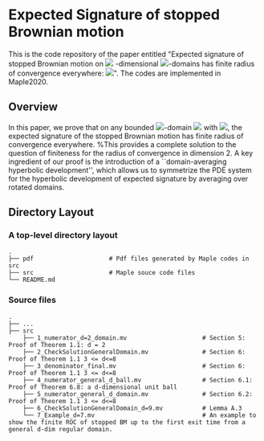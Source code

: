 #  Expected Signature of stopped Brownian motion

 This is the code repository of the paper entitled "Expected signature of stopped Brownian motion on <img src="https://render.githubusercontent.com/render/math?math=%24d%24"> -dimensional <img src="https://render.githubusercontent.com/render/math?math=%24C%5E%7B2%2C%20%5Calpha%7D%24">-domains has finite radius of convergence everywhere: <img src="https://render.githubusercontent.com/render/math?math=%242%20%5Cleq%20d%20%5Cleq%208%24">". The codes are implemented in Maple2020.

## Overview
In this paper, we prove that on any bounded <img src="https://render.githubusercontent.com/render/math?math=%24C%5E%7B2%2C%20%5Calpha%7D%24">-domain <img src="https://render.githubusercontent.com/render/math?math=%24%5COmega%20%5Csubset%20%5CR%5Ed%24"> with <img src="https://render.githubusercontent.com/render/math?math=%242%5Cleq%20d%20%5Cleq%208%24">, the expected signature of the stopped Brownian motion has finite radius of convergence everywhere. %This provides a complete solution to the question of finiteness for the radius of convergence in dimension 2. 
A key ingredient of our proof is the introduction of a ``domain-averaging hyperbolic development'', which allows us to symmetrize the PDE system for the hyperbolic development of expected signature by averaging over rotated domains. 

## Directory Layout 
 ### A top-level directory layout
    .
    ├── pdf                     # Pdf files generated by Maple codes in src
    ├── src                     # Maple souce code files 
    └── README.md
### Source files
    .
    ├── ...
    ├── src
        ├── 1_numerator_d=2_domain.mv                     # Section 5: Proof of Theorem 1.1: d = 2
        ├── 2_CheckSolutionGeneralDomain.mv               # Section 6: Proof of Theorem 1.1 3 <= d<=8 
        ├── 3_denominator_final.mv                        # Section 6: Proof of Theorem 1.1 3 <= d<=8 
        ├── 4_numerator_general_d_ball.mv                 # Section 6.1: Proof of Theorem 6.8: a d-dimensional unit ball  
        ├── 5_numerator_general_d_domain.mv               # Section 6.2: Proof of Theorem 1.1 3 <= d<=8
        ├── 6_CheckSolutionGeneralDomain_d=9.mv           # Lemma A.3
        └── 7_Example_d=7.mv                              # An example to show the finite ROC of stopped BM up to the first exit time from a general d-dim regular domain.
